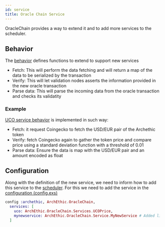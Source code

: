 ```yaml
---
id: service
title: Oracle Chain Service
---
```


OracleChain provides a way to extend it and to add more services to the scheduler.

## Behavior 

The [behavior](https://github.com/archethic-foundation/archethic-node/blob/master/lib/archethic/oracle_chain/services/impl.ex) defines functions to extend to support new services

- Fetch: This will perform the data fetching and will return a map of the data to be serialized by the transaction
- Verify: This will let validation nodes asserts the information provided in the new oracle transaction
- Parse data: This will parse the incoming data from the oracle transaction and checks its validatity

### Example

[UCO service behavior](https://github.com/archethic-foundation/archethic-node/blob/master/lib/archethic/oracle_chain/services/uco_price.ex) is implemented in such way:
- Fetch: it request Coingecko to fetch the USD/EUR pair of the Archethic token
- Verify: fetch Coingecko again to gather the token price and compare price using a standard deviation function with a threshold of 0.01
- Parse data: Ensure the data is map with the USD/EUR pair and an amount encoded as float


## Configuration

Along with the definition of the new service, we need to inform how to add this service to the [scheduler](/build/core/oracle-chain/scheduler).
For this we need to add the service in the [configuration (config.exs)](https://github.com/archethic-foundation/archethic-node/blob/master/config/config.exs)

```elixir
config :archethic, ArchEthic.OracleChain,
  services: [
    uco: ArchEthic.OracleChain.Services.UCOPrice,
    mynewservice: ArchEthic.OracleChain.Service.MyNewService # Added line
  ]
```
